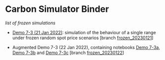 # Carbon Simulator Binder

_list of frozen simulations_

- [Demo 7-3 (21 Jan 2022)](https://mybinder.org/v2/gh/bancorprotocol/carbon-simulator-binder/frozen_20230121?labpath=Frozen%2F20230121%2FDemo7-3.ipynb): simulation of the behaviour of a single range under frozen random spot price scenarios [branch [frozen_20230121](https://mybinder.org/v2/gh/bancorprotocol/carbon-simulator-binder/frozen_20230121)]

- Augmented Demo 7-3 (22 Jan 2022), containing notebooks [Demo 7-3a](https://mybinder.org/v2/gh/bancorprotocol/carbon-simulator-binder/frozen_20230122?labpath=Frozen%2FDemo7-3%2FDemo7-3a.ipynb), [Demo 7-3b](https://mybinder.org/v2/gh/bancorprotocol/carbon-simulator-binder/frozen_20230122?labpath=Frozen%2FDemo7-3%2FDemo7-3b.ipynb) and [Demo 7-3c](https://mybinder.org/v2/gh/bancorprotocol/carbon-simulator-binder/frozen_20230122?labpath=Frozen%2FDemo7-3%2FDemo7-3c.ipynb) [branch [frozen_20230122](https://mybinder.org/v2/gh/bancorprotocol/carbon-simulator-binder/frozen_20230122)]




